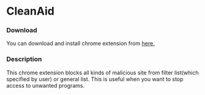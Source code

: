 # CleanAid
### Download
You can download and install chrome extension from [here.](https://chrome.google.com/webstore/detail/cleanaid/lgapcfnfaoocnojlkhlffeejcipfepcp)
### Description
This chrome extension blocks all kinds of malicious site from filter list(which specified by user) or general list. This is useful when you want to stop access to unwanted programs.
